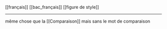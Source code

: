 [[français]] [[bac_français]] [[figure de style]]
___
même chose que la [[Comparaison]] mais sans le mot de comparaison